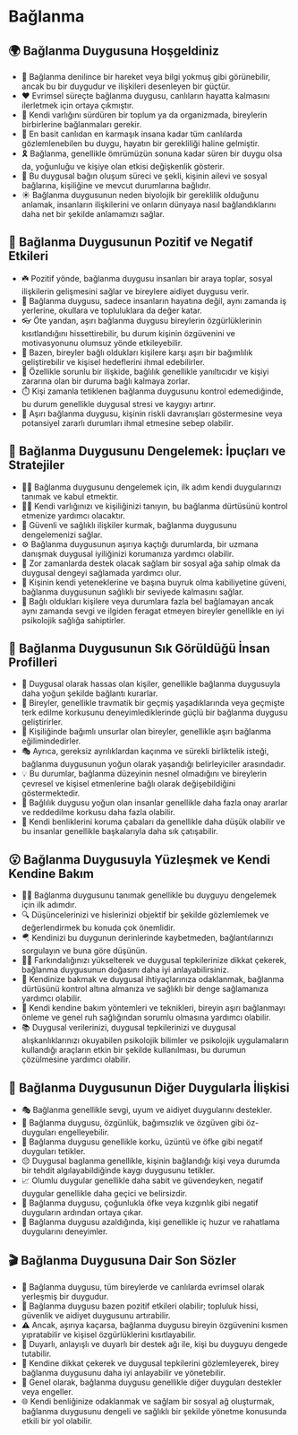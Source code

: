 # Bağlanma

## 🌍 Bağlanma Duygusuna Hoşgeldiniz

* 🤗 Bağlanma denilince bir hareket veya bilgi yokmuş gibi görünebilir, ancak bu bir duygudur ve ilişkileri desenleyen bir güçtür.
* ❤️ Evrimsel süreçte bağlanma duygusu, canlıların hayatta kalmasını ilerletmek için ortaya çıkmıştır.
* 🚸 Kendi varlığını sürdüren bir toplum ya da organizmada, bireylerin birbirlerine bağlanmaları gerekir.
* 🦅 En basit canlıdan en karmaşık insana kadar tüm canlılarda gözlemlenebilen bu duygu, hayatın bir gerekliliği haline gelmiştir.
* 🎗️ Bağlanma, genellikle ömrümüzün sonuna kadar süren bir duygu olsa da, yoğunluğu ve kişiye olan etkisi değişkenlik gösterir.
* 🧩 Bu duygusal bağın oluşum süreci ve şekli, kişinin ailevi ve sosyal bağlarına, kişiliğine ve mevcut durumlarına bağlıdır.
* ☀️ Bağlanma duygusunun neden biyolojik bir gereklilik olduğunu anlamak, insanların ilişkilerini ve onların dünyaya nasıl bağlandıklarını daha net bir şekilde anlamamızı sağlar.

## 💫 Bağlanma Duygusunun Pozitif ve Negatif Etkileri

* ☘️ Pozitif yönde, bağlanma duygusu insanları bir araya toplar, sosyal ilişkilerin gelişmesini sağlar ve bireylere aidiyet duygusu verir.
* 🔩 Bağlanma duygusu, sadece insanların hayatına değil, aynı zamanda iş yerlerine, okullara ve topluluklara da değer katar.
* 👓 Öte yandan, aşırı bağlanma duygusu bireylerin özgürlüklerinin kısıtlandığını hissettirebilir, bu durum kişinin özgüvenini ve motivasyonunu olumsuz yönde etkileyebilir.
* 🎯 Bazen, bireyler bağlı oldukları kişilere karşı aşırı bir bağımlılık geliştirebilir ve kişisel hedeflerini ihmal edebilirler.
* 💊 Özellikle sorunlu bir ilişkide, bağlılık genellikle yanıltıcıdır ve kişiyi zararına olan bir duruma bağlı kalmaya zorlar.
* ⏱️ Kişi zamanla tetiklenen bağlanma duygusunu kontrol edemediğinde, bu durum genellikle duygusal stresi ve kaygıyı artırır.
* 🎲 Aşırı bağlanma duygusu, kişinin riskli davranışları göstermesine veya potansiyel zararlı durumları ihmal etmesine sebep olabilir.

## 🚀 Bağlanma Duygusunu Dengelemek: İpuçları ve Stratejiler

* 🧘‍♂️ Bağlanma duygusunu dengelemek için, ilk adım kendi duygularınızı tanımak ve kabul etmektir.
* 🚶‍♀️ Kendi varlığınızı ve kişiliğinizi tanıyın, bu bağlanma dürtüsünü kontrol etmenize yardımcı olacaktır.
* 📖 Güvenli ve sağlıklı ilişkiler kurmak, bağlanma duygusunu dengelemenizi sağlar.
* ⚙️ Bağlanma duygusunun aşırıya kaçtığı durumlarda, bir uzmana danışmak duygusal iyiliğinizi korumanıza yardımcı olabilir.
* 💌 Zor zamanlarda destek olacak sağlam bir sosyal ağa sahip olmak da duygusal dengeyi sağlamada yardımcı olur.
* 🌳 Kişinin kendi yeteneklerine ve başına buyruk olma kabiliyetine güveni, bağlanma duygusunun sağlıklı bir seviyede kalmasını sağlar.
* 🌈 Bağlı oldukları kişilere veya durumlara fazla bel bağlamayan ancak aynı zamanda sevgi ve ilgiden feragat etmeyen bireyler genellikle en iyi psikolojik sağlığa sahiptirler.

## 🔎 Bağlanma Duygusunun Sık Görüldüğü İnsan Profilleri

* 🌙 Duygusal olarak hassas olan kişiler, genellikle bağlanma duygusuyla daha yoğun şekilde bağlantı kurarlar.
* 🚖 Bireyler, genellikle travmatik bir geçmiş yaşadıklarında veya geçmişte terk edilme korkusunu deneyimlediklerinde güçlü bir bağlanma duygusu geliştirirler.
* 👥 Kişiliğinde bağımlı unsurlar olan bireyler, genellikle aşırı bağlanma eğilimindedirler.
* 🎭 Ayrıca, gereksiz ayrılıklardan kaçınma ve sürekli birliktelik isteği, bağlanma duygusunun yoğun olarak yaşandığı belirleyiciler arasındadır.
* 💡 Bu durumlar, bağlanma düzeyinin nesnel olmadığını ve bireylerin çevresel ve kişisel etmenlerine bağlı olarak değişebildiğini göstermektedir.
* 👥 Bağlılık duygusu yoğun olan insanlar genellikle daha fazla onay ararlar ve reddedilme korkusu daha fazla olabilir.
* 👣 Kendi benliklerini koruma çabaları da genellikle daha düşük olabilir ve bu insanlar genellikle başkalarıyla daha sık çatışabilir.

## 😮 Bağlanma Duygusuyla Yüzleşmek ve Kendi Kendine Bakım

* 🕵️‍♂️ Bağlanma duygusunu tanımak genellikle bu duyguyu dengelemek için ilk adımdır.
* 🔍 Düşüncelerinizi ve hislerinizi objektif bir şekilde gözlemlemek ve değerlendirmek bu konuda çok önemlidir.
* 🪂 Kendinizi bu duygunun derinlerinde kaybetmeden, bağlantılarınızı sorgulayın ve buna göre düşünün.
* 🧘‍♀️ Farkındalığınızı yükselterek ve duygusal tepkilerinize dikkat çekerek, bağlanma duygusunun doğasını daha iyi anlayabilirsiniz.
* 👬 Kendinize bakmak ve duygusal ihtiyaçlarınıza odaklanmak, bağlanma dürtüsünü kontrol altına almanıza ve sağlıklı bir denge sağlamanıza yardımcı olabilir.
* 🎈 Kendi kendine bakım yöntemleri ve teknikleri, bireyin aşırı bağlanmayı önleme ve genel ruh sağlığından sorumlu olmasına yardımcı olabilir.
* 📚 Duygusal verilerinizi, duygusal tepkilerinizi ve duygusal alışkanlıklarınızı okuyabilen psikolojik bilimler ve psikolojik uygulamaların kullandığı araçların etkin bir şekilde kullanılması, bu durumun çözülmesine yardımcı olabilir.

## 💓 Bağlanma Duygusunun Diğer Duygularla İlişkisi

* 🎭 Bağlanma genellikle sevgi, uyum ve aidiyet duygularını destekler.
* 💭 Bağlanma duygusu, özgünlük, bağımsızlık ve özgüven gibi öz-duyguları engelleyebilir.
* 💢 Bağlanma duygusu genellikle korku, üzüntü ve öfke gibi negatif duyguları tetikler.
* 😔 Duygusal baglanma genellikle, kişinin bağlandığı kişi veya durumda bir tehdit algılayabildiğinde kaygı duygusunu tetikler.
* 📈 Olumlu duygular genellikle daha sabit ve güvendeyken, negatif duygular genellikle daha geçici ve belirsizdir.
* 🌅 Bağlanma duygusu, çoğunlukla öfke veya kızgınlık gibi negatif duyguların ardından ortaya çıkar.
* 🌉 Bağlanma duygusu azaldığında, kişi genellikle iç huzur ve rahatlama duygularını deneyimler.

## 🎬 Bağlanma Duygusuna Dair Son Sözler

* 🌼 Bağlanma duygusu, tüm bireylerde ve canlılarda evrimsel olarak yerleşmiş bir duygudur.
* 🔄 Bağlanma duygusu bazen pozitif etkileri olabilir; topluluk hissi, güvenlik ve aidiyet duygusunu artırabilir.
* ⚠️ Ancak, aşırıya kaçarsa, bağlanma duygusu bireyin özgüvenini kısmen yıpratabilir ve kişisel özgürlüklerini kısıtlayabilir.
* 💌 Duyarlı, anlayışlı ve duyarlı bir destek ağı ile, kişi bu duyguyu dengede tutabilir.
* 🔬 Kendine dikkat çekerek ve duygusal tepkilerini gözlemleyerek, birey bağlanma duygusunu daha iyi anlayabilir ve yönetebilir.
* 🌠 Genel olarak, bağlanma duygusu genellikle diğer duyguları destekler veya engeller.
* 🌐 Kendi benliğinize odaklanmak ve sağlam bir sosyal ağ oluşturmak, bağlanma duygusunu dengeli ve sağlıklı bir şekilde yönetme konusunda etkili bir yol olabilir.

